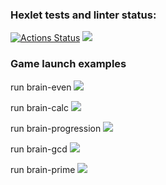 ### Hexlet tests and linter status:
[![Actions Status](https://github.com/peshkovmaks/python-project-49/workflows/hexlet-check/badge.svg)](https://github.com/peshkovmaks/python-project-49/actions)
<a href="https://codeclimate.com/github/peshkovmaks/python-project-49/maintainability"><img src="https://api.codeclimate.com/v1/badges/b2364019d8f6c6065a65/maintainability" /></a>

### Game launch examples
run brain-even
<a href="https://asciinema.org/a/5TS5PvrBJ37o29U2OR9oojlk2" target="_blank"><img src="https://asciinema.org/a/5TS5PvrBJ37o29U2OR9oojlk2.svg" /></a>

run brain-calc
<a href="https://asciinema.org/a/cZ5sP3TgbWvAxvUY7SpkppqdX" target="_blank"><img src="https://asciinema.org/a/cZ5sP3TgbWvAxvUY7SpkppqdX.svg" /></a>

run brain-progression
<a href="https://asciinema.org/a/iL0I4zlilPpv6BPZlHQfEkCEQ" target="_blank"><img src="https://asciinema.org/a/iL0I4zlilPpv6BPZlHQfEkCEQ.svg" /></a>

run brain-gcd
<a href="https://asciinema.org/a/KEzNmamBpgzAYQSMle5Hp370W" target="_blank"><img src="https://asciinema.org/a/KEzNmamBpgzAYQSMle5Hp370W.svg" /></a>

run brain-prime
<a href="https://asciinema.org/a/K4La1QPeMD7y0vo4M7rq6kl3D" target="_blank"><img src="https://asciinema.org/a/K4La1QPeMD7y0vo4M7rq6kl3D.svg" /></a>